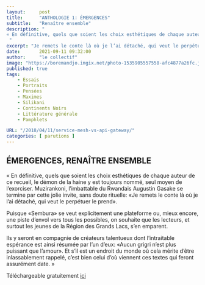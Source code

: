 ```yaml
---
layout:     post
title:      "ANTHOLOGIE 1: ÉMERGENCES"
subtitle:   "Renaître ensemble"
description: "
« En définitive, quels que soient les choix esthétiques de chaque auteur de ce recueil, le démon de la haine y est toujours nommé, seul moyen de l’exorciser. Muzirankoni, l’imbattable du Rwandais Augustin Gasake se termine par cette jolie invite, sans doute rituelle: «Je remets le conte là où je l’ai détaché, qui veut le perpétuer le prend».
 "
excerpt: "Je remets le conte là où je l’ai détaché, qui veut le perpétuer le prend "
date:       2021-09-11 09:32:00
author:     "le collectif"
image: "https://boremandjo.imgix.net/photo-1535905557558-afc4877a26fc.jpg"
published: true
tags:
    - Essais
    - Portraits
    - Pensées
    - Maximes 
    - Silikani
    - Continents Noirs
    - Littérature générale
    - Pamphlets

URL: "/2018/04/11/service-mesh-vs-api-gateway/"
categories: [ parutions ]
---
```



## ÉMERGENCES, RENAÎTRE ENSEMBLE  

« En définitive, quels que soient les choix esthétiques de chaque auteur de ce recueil, le démon de la haine y est toujours nommé, seul moyen de l’exorciser. Muzirankoni, l’imbattable du Rwandais Augustin Gasake se termine par cette jolie invite, sans doute rituelle: «Je remets le conte là où je l’ai détaché, qui veut le perpétuer le prend».

Puisque «Sembura» se veut explicitement une plateforme ou, mieux encore, une piste d’envol vers tous les possibles, on souhaite que les lecteurs, et surtout les jeunes de la Région des Grands Lacs, s’en emparent. 

Ils y seront en compagnie de créateurs talentueux dont l’intraitable espérance est ainsi résumée par l’un d’eux: «Aucun grigri n’est plus puissant que l’amour». Et s’il est un endroit du monde où cela mérite d’être inlassablement rappelé, c’est bien celui d’où viennent ces textes qui feront assurément date. »

Téléchargeable gratuitement [ici](https://bit.ly/3C8N80y/)<BR>
